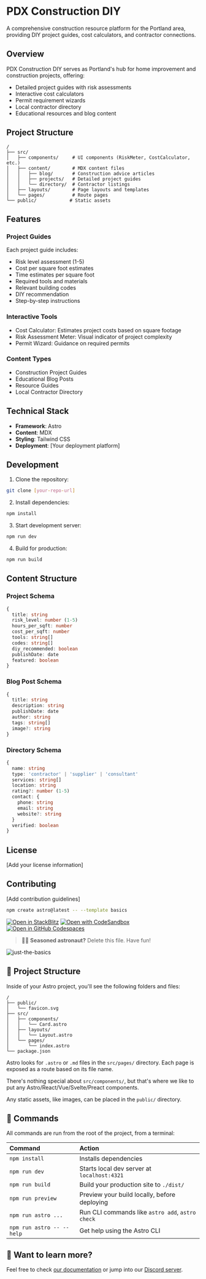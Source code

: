 # PDX Construction DIY

A comprehensive construction resource platform for the Portland area, providing DIY project guides, cost calculators, and contractor connections.

## Overview

PDX Construction DIY serves as Portland's hub for home improvement and construction projects, offering:

- Detailed project guides with risk assessments
- Interactive cost calculators
- Permit requirement wizards
- Local contractor directory
- Educational resources and blog content

## Project Structure

```
/
├── src/
│   ├── components/     # UI components (RiskMeter, CostCalculator, etc.)
│   ├── content/        # MDX content files
│   │   ├── blog/       # Construction advice articles
│   │   ├── projects/   # Detailed project guides
│   │   └── directory/  # Contractor listings
│   ├── layouts/        # Page layouts and templates
│   └── pages/          # Route pages
└── public/            # Static assets
```

## Features

### Project Guides
Each project guide includes:
- Risk level assessment (1-5)
- Cost per square foot estimates
- Time estimates per square foot
- Required tools and materials
- Relevant building codes
- DIY recommendation
- Step-by-step instructions

### Interactive Tools
- Cost Calculator: Estimates project costs based on square footage
- Risk Assessment Meter: Visual indicator of project complexity
- Permit Wizard: Guidance on required permits

### Content Types
- Construction Project Guides
- Educational Blog Posts
- Resource Guides
- Local Contractor Directory

## Technical Stack

- **Framework**: Astro
- **Content**: MDX
- **Styling**: Tailwind CSS
- **Deployment**: [Your deployment platform]

## Development

1. Clone the repository:
```sh
git clone [your-repo-url]
```

2. Install dependencies:
```sh
npm install
```

3. Start development server:
```sh
npm run dev
```

4. Build for production:
```sh
npm run build
```

## Content Structure

### Project Schema
```typescript
{
  title: string
  risk_level: number (1-5)
  hours_per_sqft: number
  cost_per_sqft: number
  tools: string[]
  codes: string[]
  diy_recommended: boolean
  publishDate: date
  featured: boolean
}
```

### Blog Post Schema
```typescript
{
  title: string
  description: string
  publishDate: date
  author: string
  tags: string[]
  image?: string
}
```

### Directory Schema
```typescript
{
  name: string
  type: 'contractor' | 'supplier' | 'consultant'
  services: string[]
  location: string
  rating?: number (1-5)
  contact: {
    phone: string
    email: string
    website?: string
  }
  verified: boolean
}
```

## License

[Add your license information]

## Contributing

[Add contribution guidelines]

```sh
npm create astro@latest -- --template basics
```

[![Open in StackBlitz](https://developer.stackblitz.com/img/open_in_stackblitz.svg)](https://stackblitz.com/github/withastro/astro/tree/latest/examples/basics)
[![Open with CodeSandbox](https://assets.codesandbox.io/github/button-edit-lime.svg)](https://codesandbox.io/p/sandbox/github/withastro/astro/tree/latest/examples/basics)
[![Open in GitHub Codespaces](https://github.com/codespaces/badge.svg)](https://codespaces.new/withastro/astro?devcontainer_path=.devcontainer/basics/devcontainer.json)

> 🧑‍🚀 **Seasoned astronaut?** Delete this file. Have fun!

![just-the-basics](https://github.com/withastro/astro/assets/2244813/a0a5533c-a856-4198-8470-2d67b1d7c554)

## 🚀 Project Structure

Inside of your Astro project, you'll see the following folders and files:

```text
/
├── public/
│   └── favicon.svg
├── src/
│   ├── components/
│   │   └── Card.astro
│   ├── layouts/
│   │   └── Layout.astro
│   └── pages/
│       └── index.astro
└── package.json
```

Astro looks for `.astro` or `.md` files in the `src/pages/` directory. Each page is exposed as a route based on its file name.

There's nothing special about `src/components/`, but that's where we like to put any Astro/React/Vue/Svelte/Preact components.

Any static assets, like images, can be placed in the `public/` directory.

## 🧞 Commands

All commands are run from the root of the project, from a terminal:

| Command                   | Action                                           |
| :------------------------ | :----------------------------------------------- |
| `npm install`             | Installs dependencies                            |
| `npm run dev`             | Starts local dev server at `localhost:4321`      |
| `npm run build`           | Build your production site to `./dist/`          |
| `npm run preview`         | Preview your build locally, before deploying     |
| `npm run astro ...`       | Run CLI commands like `astro add`, `astro check` |
| `npm run astro -- --help` | Get help using the Astro CLI                     |

## 👀 Want to learn more?

Feel free to check [our documentation](https://docs.astro.build) or jump into our [Discord server](https://astro.build/chat).
